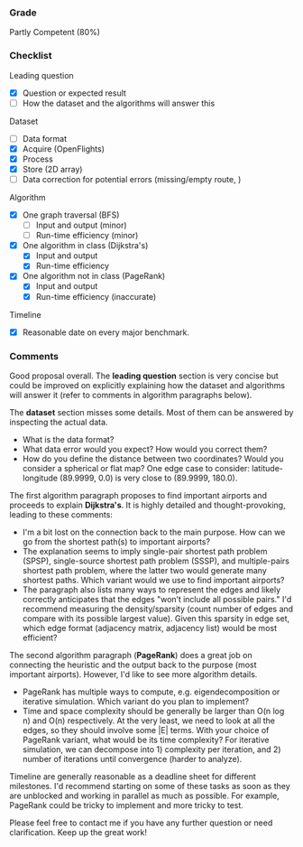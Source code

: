 ### Grade

Partly Competent (80%)

### Checklist

Leading question
- [x] Question or expected result
- [ ] How the dataset and the algorithms will answer this

Dataset
- [ ] Data format
- [x] Acquire (OpenFlights)
- [x] Process
- [x] Store (2D array)
- [ ] Data correction for potential errors (missing/empty route, )

Algorithm
- [x] One graph traversal (BFS)
  - [ ] Input and output (minor)
  - [ ] Run-time efficiency (minor)
- [x] One algorithm in class (Dijkstra's)
  - [x] Input and output
  - [x] Run-time efficiency
- [x] One algorithm not in class (PageRank)
  - [x] Input and output
  - [x] Run-time efficiency (inaccurate)

Timeline
- [x] Reasonable date on every major benchmark.

### Comments

Good proposal overall. The **leading question** section is very concise but could be improved on explicitly explaining how the dataset and algorithms will answer it (refer to comments in algorithm paragraphs below).

The **dataset** section misses some details. Most of them can be answered by inspecting the actual data.
- What is the data format?
- What data error would you expect? How would you correct them?
- How do you define the distance between two coordinates? Would you consider a spherical or flat map? One edge case to consider: latitude-longitude (89.9999, 0.0) is very close to (89.9999, 180.0).

The first algorithm paragraph proposes to find important airports and proceeds to explain **Dijkstra's**. It is highly detailed and thought-provoking, leading to these comments:
- I'm a bit lost on the connection back to the main purpose. How can we go from the shortest path(s) to important airports?
- The explanation seems to imply single-pair shortest path problem (SPSP), single-source shortest path problem (SSSP), and multiple-pairs shortest path problem, where the latter two would generate many shortest paths. Which variant would we use to find important airports?
- The paragraph also lists many ways to represent the edges and likely correctly anticipates that the edges "won’t include all possible pairs." I'd recommend measuring the density/sparsity (count number of edges and compare with its possible largest value). Given this sparsity in edge set, which edge format (adjacency matrix, adjacency list) would be most efficient?

The second algorithm paragraph (**PageRank**) does a great job on connecting the heuristic and the output back to the purpose (most important airports). However, I'd like to see more algorithm details. 
- PageRank has multiple ways to compute, e.g. eigendecomposition or iterative simulation. Which variant do you plan to implement?
- Time and space complexity should be generally be larger than O(n log n) and O(n) respectively. At the very least, we need to look at all the edges, so they should involve some |E| terms. With your choice of PageRank variant, what would be its time complexity? For iterative simulation, we can decompose into 1) complexity per iteration, and 2) number of iterations until convergence (harder to analyze).

Timeline are generally reasonable as a deadline sheet for different milestones. I'd recommend starting on some of these tasks as soon as they are unblocked and working in parallel as much as possible. For example, PageRank could be tricky to implement and more tricky to test.

Please feel free to contact me if you have any further question or need clarification. Keep up the great work!
